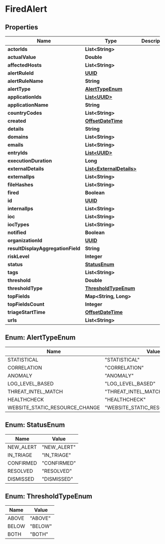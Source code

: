 
# FiredAlert

## Properties
Name | Type | Description | Notes
------------ | ------------- | ------------- | -------------
**actorIds** | **List&lt;String&gt;** |  |  [optional]
**actualValue** | **Double** |  |  [optional]
**affectedHosts** | **List&lt;String&gt;** |  |  [optional]
**alertRuleId** | [**UUID**](UUID.md) |  |  [optional]
**alertRuleName** | **String** |  |  [optional]
**alertType** | [**AlertTypeEnum**](#AlertTypeEnum) |  |  [optional]
**applicationIds** | [**List&lt;UUID&gt;**](UUID.md) |  |  [optional]
**applicationName** | **String** |  |  [optional]
**countryCodes** | **List&lt;String&gt;** |  |  [optional]
**created** | [**OffsetDateTime**](OffsetDateTime.md) |  |  [optional]
**details** | **String** |  |  [optional]
**domains** | **List&lt;String&gt;** |  |  [optional]
**emails** | **List&lt;String&gt;** |  |  [optional]
**entryIds** | [**List&lt;UUID&gt;**](UUID.md) |  |  [optional]
**executionDuration** | **Long** |  |  [optional]
**externalDetails** | [**List&lt;ExternalDetails&gt;**](ExternalDetails.md) |  |  [optional]
**externalIps** | **List&lt;String&gt;** |  |  [optional]
**fileHashes** | **List&lt;String&gt;** |  |  [optional]
**fired** | **Boolean** |  |  [optional]
**id** | [**UUID**](UUID.md) |  |  [optional]
**internalIps** | **List&lt;String&gt;** |  |  [optional]
**ioc** | **List&lt;String&gt;** |  |  [optional]
**iocTypes** | **List&lt;String&gt;** |  |  [optional]
**notified** | **Boolean** |  |  [optional]
**organizationId** | [**UUID**](UUID.md) |  |  [optional]
**resultDisplayAggregationField** | **String** |  |  [optional]
**riskLevel** | **Integer** |  |  [optional]
**status** | [**StatusEnum**](#StatusEnum) |  |  [optional]
**tags** | **List&lt;String&gt;** |  |  [optional]
**threshold** | **Double** |  |  [optional]
**thresholdType** | [**ThresholdTypeEnum**](#ThresholdTypeEnum) |  |  [optional]
**topFields** | **Map&lt;String, Long&gt;** |  |  [optional]
**topFieldsCount** | **Integer** |  |  [optional]
**triageStartTime** | [**OffsetDateTime**](OffsetDateTime.md) |  |  [optional]
**urls** | **List&lt;String&gt;** |  |  [optional]


<a name="AlertTypeEnum"></a>
## Enum: AlertTypeEnum
Name | Value
---- | -----
STATISTICAL | &quot;STATISTICAL&quot;
CORRELATION | &quot;CORRELATION&quot;
ANOMALY | &quot;ANOMALY&quot;
LOG_LEVEL_BASED | &quot;LOG_LEVEL_BASED&quot;
THREAT_INTEL_MATCH | &quot;THREAT_INTEL_MATCH&quot;
HEALTHCHECK | &quot;HEALTHCHECK&quot;
WEBSITE_STATIC_RESOURCE_CHANGE | &quot;WEBSITE_STATIC_RESOURCE_CHANGE&quot;


<a name="StatusEnum"></a>
## Enum: StatusEnum
Name | Value
---- | -----
NEW_ALERT | &quot;NEW_ALERT&quot;
IN_TRIAGE | &quot;IN_TRIAGE&quot;
CONFIRMED | &quot;CONFIRMED&quot;
RESOLVED | &quot;RESOLVED&quot;
DISMISSED | &quot;DISMISSED&quot;


<a name="ThresholdTypeEnum"></a>
## Enum: ThresholdTypeEnum
Name | Value
---- | -----
ABOVE | &quot;ABOVE&quot;
BELOW | &quot;BELOW&quot;
BOTH | &quot;BOTH&quot;



